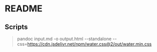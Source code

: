 # README

## Scripts

> pandoc input.md -o output.html --standalone --css=https://cdn.jsdelivr.net/npm/water.css@2/out/water.min.css
